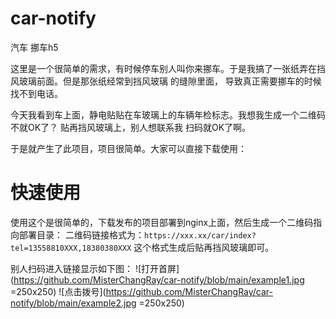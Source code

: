 # car-notify
汽车 挪车h5

这里是一个很简单的需求，有时候停车别人叫你来挪车。于是我搞了一张纸弄在挡风玻璃前面。但是那张纸经常到挡风玻璃
的缝隙里面， 导致真正需要挪车的时候找不到电话。

今天我看到车上面，静电贴贴在车玻璃上的车辆年检标志。我想我生成一个二维码不就OK了？ 贴再挡风玻璃上，别人想联系我
扫码就OK了啊。

于是就产生了此项目，项目很简单。大家可以直接下载使用：


# 快速使用

使用这个是很简单的，下载发布的项目部署到nginx上面，然后生成一个二维码指向部署目录：
二维码链接格式为：`https://xxx.xx/car/index?tel=13558810XXX,18380380XXX`  这个格式生成后贴再挡风玻璃即可。

别人扫码进入链接显示如下图：
![打开首屏](https://github.com/MisterChangRay/car-notify/blob/main/example1.jpg =250x250)
![点击拨号](https://github.com/MisterChangRay/car-notify/blob/main/example2.jpg =250x250)
